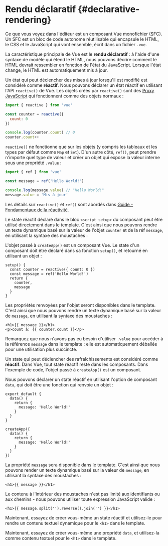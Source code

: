 # Rendu déclaratif {#declarative-rendering}

<div class="sfc">

Ce que vous voyez dans l'éditeur est un composant Vue monofichier (SFC). Un SFC est un bloc de code autonome réutilisable qui encapsule le HTML, le CSS et le JavaScript qui vont ensemble, écrit dans un fichier `.vue`.

</div>

La caractéristique principale de Vue est le **rendu déclaratif** : à l'aide d'une syntaxe de modèle qui étend le HTML, nous pouvons décrire comment le HTML devrait ressembler en fonction de l'état du JavaScript. Lorsque l'état change, le HTML est automatiquement mis à jour.

<div class="composition-api">

Un état qui peut déclencher des mises à jour lorsqu'il est modifié est considéré comme **réactif**. Nous pouvons déclarer un état réactif en utilisant l'API `reactive()` de Vue. Les objets créés par `reactive()` sont des [Proxy JavaScript](https://developer.mozilla.org/fr/docs/Web/JavaScript/Reference/Global_Objects/Proxy) qui fonctionnent comme des objets normaux :

```js
import { reactive } from 'vue'

const counter = reactive({
  count: 0
})

console.log(counter.count) // 0
counter.count++
```

`reactive()` ne fonctionne que sur les objets (y compris les tableaux et les types par défaut comme `Map` et `Set`). D'un autre côté, `ref()`, peut prendre n'importe quel type de valeur et créer un objet qui expose la valeur interne sous une propriété `.value` :

```js
import { ref } from 'vue'

const message = ref('Hello World!')

console.log(message.value) // "Hello World!"
message.value = 'Mis à jour'
```

Les détails sur `reactive()` et `ref()` sont abordés dans <a target="_blank" href="/guide/essentials/reactivity-fundamentals.html">Guide - Fondamentaux de la réactivité</a>.

<div class="sfc">

Le state réactif déclaré dans le bloc `<script setup>` du composant peut être utilisé directement dans le template. C'est ainsi que nous pouvons rendre un texte dynamique basé sur la valeur de l'objet `counter` et de la réf `message`, en utilisant la syntaxe des moustaches :

</div>

<div class="html">

L'objet passé à `createApp()` est un composant Vue. Le state d'un composant doit être déclaré dans sa fonction `setup()`, et retourné en utilisant un objet :

```js{2,5}
setup() {
  const counter = reactive({ count: 0 })
  const message = ref('Hello World!')
  return {
    counter,
    message
  }
}
```

Les propriétés renvoyées par l'objet seront disponibles dans le template. C'est ainsi que nous pouvons rendre un texte dynamique basé sur la valeur de `message`, en utilisant la syntaxe des moustaches :

</div>

```vue-html
<h1>{{ message }}</h1>
<p>count à: {{ counter.count }}</p>
```

Remarquez que nous n'avons pas eu besoin d'utiliser `.value` pour accéder à la référence `message` dans le template : elle est automatiquement déballée pour une utilisation plus succincte.

</div>

<div class="options-api">

Un state qui peut déclencher des rafraîchissements est considéré comme **réactif**. Dans Vue, tout state réactif reste dans les composants. <span class="html">Dans l'exemple de code, l'objet passé à `createApp()` est un composant.</span>

Nous pouvons déclarer un state réactif en utilisant l'option de composant `data`, qui doit être une fonction qui renvoie un objet :

<div class="sfc">

```js{3-5}
export default {
  data() {
    return {
      message: 'Hello World!'
    }
  }
}
```

</div>
<div class="html">

```js{3-5}
createApp({
  data() {
    return {
      message: 'Hello World!'
    }
  }
})
```

</div>

La propriété `message` sera disponible dans le template. C'est ainsi que nous pouvons render un texte dynamique basé sur la valeur de `message`, en utilisant la syntaxe des moustaches :

```vue-html
<h1>{{ message }}</h1>
```

</div>

Le contenu à l'intérieur des moustaches n'est pas limité aux identifiants ou aux chemins - nous pouvons utiliser toute expression JavaScript valide :

```vue-html
<h1>{{ message.split('').reverse().join('') }}</h1>
```

<div class="composition-api">

Maintenant, essayez de créer vous-même un state réactif et utilisez-le pour rendre un contenu textuel dynamique pour le `<h1>` dans le template.

</div>

<div class="options-api">

Maintenant, essayez de créer vous-même une propriété `data`, et utilisez-la comme contenu textuel pour le `<h1>` dans le template.

</div>
